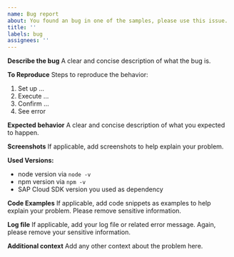 ```yaml
---
name: Bug report
about: You found an bug in one of the samples, please use this issue.
title: ''
labels: bug
assignees: ''
---
```


<!-- Please note that this repository should only contain sample-related issues. If you have a question about the SAP Cloud SDK for Java open a question on StackOverflow: https://stackoverflow.com/questions/tagged/sap-cloud-sdk+java -->

**Describe the bug**
A clear and concise description of what the bug is.

**To Reproduce**
Steps to reproduce the behavior:

1. Set up ...
2. Execute ...
3. Confirm ...
4. See error

**Expected behavior**
A clear and concise description of what you expected to happen.

**Screenshots**
If applicable, add screenshots to help explain your problem.

**Used Versions:**

- node version via `node -v`
- npm version via `npm -v`
- SAP Cloud SDK version you used as dependency

**Code Examples**
If applicable, add code snippets as examples to help explain your problem. Please remove sensitive information.

**Log file**
If applicable, add your log file or related error message. Again, please remove your sensitive information.

**Additional context**
Add any other context about the problem here.
